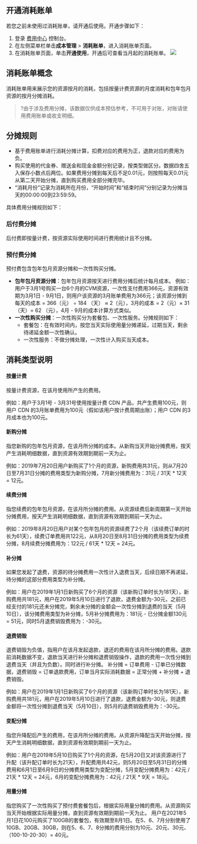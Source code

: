 ## 开通消耗账单
若您之前未使用过消耗账单，请开通后使用。开通步骤如下：
1. 登录 [费用中心](https://console.cloud.tencent.com/expense/overview) 控制台。
2. 在左侧菜单栏单击**成本管理** > **消耗账单**，进入消耗账单页面。
3. 在消耗账单页面，单击**开通使用**，开通后可查看当月起的消耗账单。
![](https://qcloudimg.tencent-cloud.cn/raw/864ac02cfaa0944ba3d19270e73b7a70.png)


## 消耗账单概念
消耗账单用来展示您的资源按月的消耗，包括按量计费资源的月度消耗和包年包月资源的按月分摊消耗。
>?由于涉及费用分摊，该数据仅供成本预估参考，不可用于对账，对账请使用费用账单或收支明细。

## 分摊规则
- 基于费用账单进行消耗分摊计算，扣费对应的费用为正，退款对应的费用为负。
- 购买使用的代金券、赠送金和现金金额分别记录，按类型做区分。数据四舍五入保存小数点后两位。如果费用分摊到每天后不足0.01元，则按照每天0.01元从第二天开始分摊，直到购买费用全部分摊完毕。
- “消耗月份”记录为消耗所在月份，“开始时间”和“结束时间”分别记录为分摊当天的00:00:00到23:59:59。

具体费用分摊规则如下：


### 后付费分摊
后付费即按量计费，按资源实际使用时间进行费用统计且不分摊。


### 预付费分摊
预付费包含包年包月资源分摊和一次性购买分摊。

- **包年包月资源分摊**：包年包月资源按天进行费用分摊后统计每月成本。
   例如：用户于3月1号购买一台6个月的CVM资源，一次性支付费用366元，资源有效期为3月1日 - 9月1日，则用户该资源的3月账单费用为366元；该资源分摊到每天的成本 = 366（元） ÷ 184 （天） ≈ 2（元），3月的成本 = 2（元）× 31（天）= 62 （元），4月 - 9月的成本计算方式类似。
- **一次性购买分摊**：一次性购买分为套餐包、一次性服务。分摊规则如下：
   - 套餐包：在有效时间内，按您当天实际使用量分摊递延，过期当天，剩余待递延金额一次性确认。
   - 一次性服务：不做分摊处理，一次性计入购买当天成本。

## 消耗类型说明

#### 按量计费

按量计费资源，在该月使用所产生的费用。

例如：用户于3月1号 - 3月31号使用按量计费 CDN 产品，共产生费用100元，则用户 CDN 的3月账单费用为100元（假如该用户按计费周期出账）；用户 CDN 的3月成本也为100元。

#### 新购分摊

指您新购的包年包月资源，在该月所分摊的成本。从新购当天开始分摊费用，按天产生消耗明细数据，直到资源有效期到期前一天为止。

例如：2019年7月20日用户新购买了1个月的资源，新购费用共31元，则从7月20日至7月31日分摊的费用类型为新购分摊，7月新分摊费用为：31元 / 31天 * 12天 = 12元。

#### 续费分摊

指您续费的包年包月资源，在该月所分摊的费用。从资源续费后新周期第一天开始分摊费用，按天产生消耗明细数据，直到资源有效期到期前一天为止。

例如：2019年8月20日用户对某个包年包月的资源续费了2个月（该续费订单的时长为61天），续费订单费用共122元，从8月20日至8月31日分摊的费用类型为续费分摊，8月续费分摊费用为：122元 / 61天 * 12天 = 24元。

#### 补分摊

如果您发起了退费，资源的待分摊费用一次性计入退费当天，后续日期不再递延，待分摊的这部分费用类型为补分摊。

例如：用户在2019年1月1日新购买了6个月的资源（该新购订单时长为181天），新购费用共181元，用户在2019年5月10日进行了退款，退费金额为-30元，之前已经支付的181元还未分摊完，剩余未分摊的金额会一次性分摊到退费的当天（5月10日），该分摊费用类型为补分摊，5月补分摊费用为：181元 - 已分摊金额130元 = 51元，同时5月退费销毁费用为：-30元。

#### 退费销毁

退费销毁为负值，指用户在该月发起退款，退还的费用在该月所分摊的费用。退款前消耗数据不变，退款当天进行补分摊和退费销毁操作，退款的费用一次性分摊到退费当天（并且为负数）。同时进行补分摊。 补分摊 = 订单费用 - 订单已分摊数据，退费销毁 = 订单退款费用，订单当月实际消耗数据 = 正常分摊 + 补分摊 + 退费销毁。

例如：用户在2019年1月1日新购买了6个月的资源（该新购订单时长为181天），新购费用共181元，用户在2019年5月10日进行了退款，退费金额为-30元，则退费金额将一次性分摊到退费当天（5月10日），则5月的退费销毁费用为：-30元。

#### 变配分摊

指您升降配后产生的费用，在该月所分摊的费用。从资源升降配当天开始分摊，按天产生消耗明细数据，直到资源有效期到期前一天为止。

例如：用户在2019年5月10日购买了1个月的资源，在5月20日又对该资源进行了升配（该升配订单时长为21天），升配费用共42元，则5月20日至5月31日的分摊费用和6月1日至6月9日的分摊费用类型为变配分摊，5月变配分摊费用为：42元 / 21天 * 12天 = 24元，6月的变配分摊费用为：42元 / 21天 * 9天 = 18元。

#### 用量分摊

指您购买了一次性购买了预付费套餐包后，根据实际用量分摊的费用。从资源购买当天开始根据实际用量分摊，直到资源有效期到期前一天为止。
用户在2021年5月1日花100元购买了100GB的套餐包，有效期至8月1日。在5、6、7月分别使用了10GB、20GB、30GB，则在5、6、7、8分摊的费用分别为10元、20元、30元、（100-10-20-30）= 40元。
